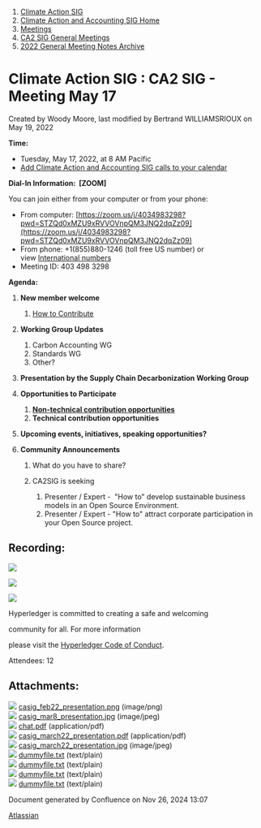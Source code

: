 1. [Climate Action SIG](index.html)
2. [Climate Action and Accounting SIG Home](Climate-Action-and-Accounting-SIG-Home_19005445.html)
3. [Meetings](Meetings_19005583.html)
4. [CA2 SIG General Meetings](CA2-SIG-General-Meetings_19006785.html)
5. [2022 General Meeting Notes Archive](2022-General-Meeting-Notes-Archive_19008715.html)

# Climate Action SIG : CA2 SIG - Meeting May 17

Created by Woody Moore, last modified by Bertrand WILLIAMSRIOUX on May 19, 2022

**Time:**

- Tuesday, May 17, 2022, at 8 AM Pacific
- [Add Climate Action and Accounting SIG calls to your calendar](https://lists.hyperledger.org/g/climate-sig/ics/invite.ics?repeatid=24572)

**Dial-In Information:  \[ZOOM]**

You can join either from your computer or from your phone:

- From computer: [https://zoom.us/j/4034983298?pwd=STZQd0xMZU9xRVVOVnpQM3JNQ2dqZz09](https://zoom.us/j/4034983298?pwd=STZQd0xMZU9xRVVOVnpQM3JNQ2dqZz09)
- From phone: +1(855)880-1246 (toll free US number) or view [International numbers](https://zoom.us/u/bAaJoyznp)
- Meeting ID: 403 498 3298

**Agenda:**

1. **New member welcome**
   
   1. [How to Contribute](How-to-Contribute_19006806.html)
2. **Working Group Updates**
   
   1. Carbon Accounting WG
   2. Standards WG
   3. Other?
3. **Presentation by the Supply Chain Decarbonization Working Group**
4. **Opportunities to Participate**
   
   1. **[Non-technical contribution opportunities](https://lf-hyperledger.atlassian.net/wiki/display/CASIG/Non-technical+Contribution+Opportunities)**
   2. **Technical contribution opportunities**
5. **Upcoming events, initiatives, speaking opportunities?**
6. **Community Announcements**
   
   1. What do you have to share?
   2. CA2SIG is seeking
      
      1. Presenter / Expert -  "How to" develop sustainable business models in an Open Source Environment.
      2. Presenter / Expert - "How to" attract corporate participation in your Open Source project.

## **Recording:**

**![](plugins/servlet/confluence/placeholder/unknown-attachment)**

![](https://wiki.hyperledger.org/download/attachments/29034696/Antitrustnotice.png?version=1&modificationDate=1581695654000&api=v2)

![](https://wiki.hyperledger.org/download/attachments/2392771/welcome.png?version=2&modificationDate=1572450107000&api=v2)

Hyperledger is committed to creating a safe and welcoming

community for all. For more information

please visit the [Hyperledger Code of Conduct](https://lf-hyperledger.atlassian.net/wiki/spaces/HYP/pages/19595281/Hyperledger+Code+of+Conduct).

Attendees: 12

## Attachments:

![](images/icons/bullet_blue.gif) [casig\_feb22\_presentation.png](attachments/19009226/19009228.png) (image/png)  
![](images/icons/bullet_blue.gif) [casig\_mar8\_presentation.jpg](attachments/19009226/19009227.jpg) (image/jpeg)  
![](images/icons/bullet_blue.gif) [chat.pdf](attachments/19009226/19009230.pdf) (application/pdf)  
![](images/icons/bullet_blue.gif) [casig\_march22\_presentation.pdf](attachments/19009226/19009233.pdf) (application/pdf)  
![](images/icons/bullet_blue.gif) [casig\_march22\_presentation.jpg](attachments/19009226/19009232.jpg) (image/jpeg)  
![](images/icons/bullet_blue.gif) [dummyfile.txt](attachments/19009226/19009295.txt) (text/plain)  
![](images/icons/bullet_blue.gif) [dummyfile.txt](attachments/19009226/19009234.txt) (text/plain)  
![](images/icons/bullet_blue.gif) [dummyfile.txt](attachments/19009226/19009229.txt) (text/plain)  
![](images/icons/bullet_blue.gif) [dummyfile.txt](attachments/19009226/19009231.txt) (text/plain)

Document generated by Confluence on Nov 26, 2024 13:07

[Atlassian](http://www.atlassian.com/)
